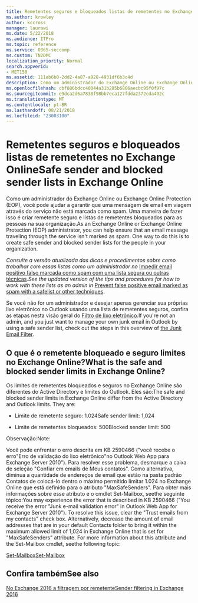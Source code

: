 ```yaml
---
title: Remetentes seguros e bloqueados listas de remetentes no Exchange Online
ms.author: krowley
author: kccross
manager: laurawi
ms.date: 5/22/2018
ms.audience: ITPro
ms.topic: reference
ms.service: O365-seccomp
ms.custom: TN2DMC
localization_priority: Normal
search.appverid:
- MET150
ms.assetid: 111ab6b0-2dd2-4a87-a928-4931df6b3c4d
description: Como um administrador do Exchange Online ou Exchange Online Protection (EOP), você pode ajudar a garantir que uma mensagem de email em viagem através do serviço não está marcada como spam. Uma maneira de fazer isso é criar remetente seguro e listas de remetentes bloqueados para as pessoas na sua organização.
ms.openlocfilehash: cbf886bdcc40044a31b285b6806aecbc95f0f97c
ms.sourcegitcommit: e9dca2d6a7838f98bb7eca127fdda2372cda402c
ms.translationtype: MT
ms.contentlocale: pt-BR
ms.lasthandoff: 08/21/2018
ms.locfileid: "23003100"
---
```

# <a name="safe-sender-and-blocked-sender-lists-in-exchange-online"></a><span data-ttu-id="9d2f5-104">Remetentes seguros e bloqueados listas de remetentes no Exchange Online</span><span class="sxs-lookup"><span data-stu-id="9d2f5-104">Safe sender and blocked sender lists in Exchange Online</span></span>

<span data-ttu-id="9d2f5-p102">Como um administrador do Exchange Online ou Exchange Online Protection (EOP), você pode ajudar a garantir que uma mensagem de email em viagem através do serviço não está marcada como spam. Uma maneira de fazer isso é criar remetente seguro e listas de remetentes bloqueados para as pessoas na sua organização.</span><span class="sxs-lookup"><span data-stu-id="9d2f5-p102">As an Exchange Online or Exchange Online Protection (EOP) administrator, you can help ensure that an email message traveling through the service isn't marked as spam. One way to do this is to create safe sender and blocked sender lists for the people in your organization.</span></span> 
  
 <span data-ttu-id="9d2f5-107">*Consulte a versão atualizada das dicas e procedimentos sobre como trabalhar com essas listas como um administrador no* [Impedir email positivo falso marcada como spam com uma lista segura ou outras técnicas](https://go.microsoft.com/fwlink/p/?LinkID=534224).</span><span class="sxs-lookup"><span data-stu-id="9d2f5-107">*See the updated version of the tips and procedures for how to work with these lists as an admin in* [Prevent false positive email marked as spam with a safelist or other techniques](https://go.microsoft.com/fwlink/p/?LinkID=534224).</span></span> 
  
<span data-ttu-id="9d2f5-108">Se você não for um administrador e desejar apenas gerenciar sua próprias lixo eletrônico no Outlook usando uma lista de remetentes seguros, confira as etapas nesta visão geral do [Filtro de lixo eletrônico](https://go.microsoft.com/fwlink/?LinkId=817222).</span><span class="sxs-lookup"><span data-stu-id="9d2f5-108">If you're not an admin, and you just want to manage your own junk email in Outlook by using a safe sender list, check out the steps in this overview of [the Junk Email Filter](https://go.microsoft.com/fwlink/?LinkId=817222).</span></span> 
  
## <a name="what-is-the-safe-and-blocked-sender-limits-in-exchange-online"></a><span data-ttu-id="9d2f5-109">O que é o remetente bloqueado e seguro limites no Exchange Online?</span><span class="sxs-lookup"><span data-stu-id="9d2f5-109">What is the safe and blocked sender limits in Exchange Online?</span></span>

<span data-ttu-id="9d2f5-p103">Os limites de remetentes bloqueados e seguros no Exchange Online são diferentes do Active Directory e limites do Outlook. Eles são:</span><span class="sxs-lookup"><span data-stu-id="9d2f5-p103">The safe and blocked sender limits in Exchange Online differ from the Active Directory and Outlook limits. They are:</span></span>
  
- <span data-ttu-id="9d2f5-112">Limite de remetente seguro: 1.024</span><span class="sxs-lookup"><span data-stu-id="9d2f5-112">Safe sender limit: 1,024</span></span>
    
- <span data-ttu-id="9d2f5-113">Limite de remetentes bloqueados: 500</span><span class="sxs-lookup"><span data-stu-id="9d2f5-113">Blocked sender limit: 500</span></span>
    
<span data-ttu-id="9d2f5-114">Observação:</span><span class="sxs-lookup"><span data-stu-id="9d2f5-114">Note:</span></span>
  
<span data-ttu-id="9d2f5-p104">Você pode enfrentar o erro descrita em KB 2590466 ("você recebe o erro"Erro de validação do lixo eletrônico"no Outlook Web App para Exchange Server 2010"). Para resolver esse problema, desmarque a caixa de seleção "Confiar em emails de Meus contatos". Como alternativa, diminua a quantidade de endereços de email que estão na pasta padrão Contatos de colocá-lo dentro o máximo permitido limitar 1.024 no Exchange Online que está definido para o atributo "MaxSafeSenders". Para obter mais informações sobre esse atributo e o cmdlet Set-Mailbox, seethe seguinte tópico:</span><span class="sxs-lookup"><span data-stu-id="9d2f5-p104">You may experience the error that is described in KB 2590466 ("You receive the error "Junk e-mail validation error" in Outlook Web App for Exchange Server 2010"). To resolve this issue, clear the "Trust emails from my contacts" check box. Alternatively, decrease the amount of email addresses that are in your default Contacts folder to bring it within the maximum allowed limit of 1,024 in Exchange Online that is set for "MaxSafeSenders" attribute. For more information about this attribute and the Set-Mailbox cmdlet, seethe following topic:</span></span>
  
[<span data-ttu-id="9d2f5-119">Set-Mailbox</span><span class="sxs-lookup"><span data-stu-id="9d2f5-119">Set-Mailbox</span></span>](https://docs.microsoft.com/powershell/module/exchange/mailboxes/Set-Mailbox?view=exchange-ps)
  
## <a name="see-also"></a><span data-ttu-id="9d2f5-120">Confira também</span><span class="sxs-lookup"><span data-stu-id="9d2f5-120">See also</span></span>

[<span data-ttu-id="9d2f5-121">No Exchange 2016 a filtragem por remetente</span><span class="sxs-lookup"><span data-stu-id="9d2f5-121">Sender filtering in Exchange 2016</span></span>](http://technet.microsoft.com/library/b833f864-ff10-46a0-a653-28fb9ba30896.aspx)

